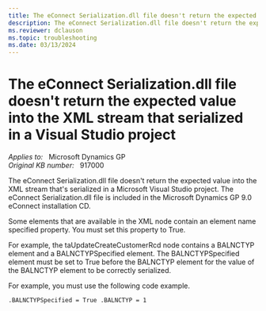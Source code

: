 ```yaml
---
title: The eConnect Serialization.dll file doesn't return the expected value into the XML stream that serialized in a Visual Studio project
description: The eConnect Serialization.dll file doesn't return the expected value into the XML stream that serialized in a Visual Studio project.
ms.reviewer: dclauson
ms.topic: troubleshooting
ms.date: 03/13/2024
---
```

# The eConnect Serialization.dll file doesn't return the expected value into the XML stream that serialized in a Visual Studio project

_Applies to:_ &nbsp; Microsoft Dynamics GP  
_Original KB number:_ &nbsp; 917000

The eConnect Serialization.dll file doesn't return the expected value into the XML stream that's serialized in a Microsoft Visual Studio project. The eConnect Serialization.dll file is included in the Microsoft Dynamics GP 9.0 eConnect installation CD.

Some elements that are available in the XML node contain an element name specified property. You must set this property to True.

For example, the taUpdateCreateCustomerRcd node contains a BALNCTYP element and a BALNCTYPSpecified element. The BALNCTYPSpecified element must be set to True before the BALNCTYP element for the value of the BALNCTYP element to be correctly serialized.

For example, you must use the following code example.

`.BALNCTYPSpecified = True .BALNCTYP = 1`
